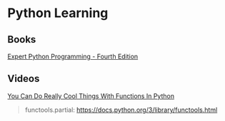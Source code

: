 # Python Learning
## Books
[Expert Python Programming - Fourth Edition](https://www.oreilly.com/library/view/expert-python-programming/9781801071109/)

## Videos
[You Can Do Really Cool Things With Functions In Python](https://www.youtube.com/watch?v=ph2HjBQuI8Y)  
> functools.partial: https://docs.python.org/3/library/functools.html 
